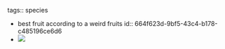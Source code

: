 tags:: species

- best fruit according to a weird fruits
  id:: 664f623d-9bf5-43c4-b178-c485196ce6d6
- ![](https://peach-geographical-bat-397.mypinata.cloud/ipfs/QmaAPW5t8UJtGyfY2PPo46UZS7Ne3ZSB1cDD9rg4i8Y4Nj)